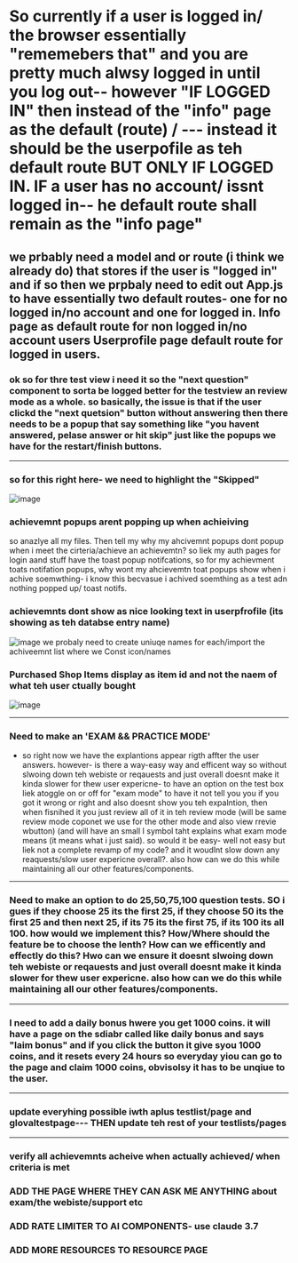 
# So currently if a user is logged in/ the browser essentially "rememebers that" and you are pretty much alwsy logged in until you log out-- however "IF LOGGED IN" then instead of the "info" page as the default (route) / --- instead it should be the userpofile as teh default route BUT ONLY IF LOGGED IN. IF a user has no account/ issnt logged in-- he default route shall remain as the "info page"
we prbably need a model and or route (i think we already do) that stores if the user is "logged in" and if so then we prpbaly need to edit out App.js to have essentially two default routes- one for no logged in/no account and one for logged in.
Info page as default route for non logged in/no account users
Userprofile page default route for logged in users.
---------------------------


### ok so for thre test view i need it so the "next question" component to sorta be logged better for the testview an review mode as a whole. so basically, the issue is that if the user  clickd the "next quetsion" button without answering then there needs to be a popup that say something like "you havent answered, pelase answer or hit skip" just like the popups we have for  the restart/finish buttons.
-----------------------

### so for this right here- we need to highlight the "Skipped"
![image](https://github.com/user-attachments/assets/27ca5db8-581f-41ef-b882-f792941e221a)

### achievemnt popups arent popping up when achieiving
so anazlye all my files. Then tell my why my ahcivemnt popups dont popup when i meet the cirteria/achieve an achievemtn? so liek my auth pages for login aand stuff have the toast popup notifcations, so for my achievment toats notifation popups, why wont my ahcievemtn toat popups show when i achive soemwthing- i know this becvasue i achived soemthing as a test adn nothing popped up/ toast notifs.


### achievemnts dont show as nice looking text in userpfrofile (its showing as teh databse entry name)
![image](https://github.com/user-attachments/assets/840804c2-3d14-47b6-9539-90f202f39ca6)
we probaly need to create uniuqe names for each/import the achiveemnt list where we Const icon/names

###  Purchased Shop Items display as item id and not the naem of what teh user ctually bought
![image](https://github.com/user-attachments/assets/a285b474-d31d-466c-8f22-0d45be33d771)

------------------------------------------------
### Need to make an 'EXAM && PRACTICE MODE'
- so right now we have the explantions appear rigth affter the user answers. however- is there a way-easy way and efficent way so without slwoing down teh webiste or reqauests and just overall doesnt make it kinda slower for thew user expericne- to have an option on the test box liek atoggle on or off for "exam mode" to have it not tell you you if you got it wrong or right and also doesnt show you teh expalntion, then when fisnihed it you just review all of it in teh review mode (will be same review mode coponet we use for the other mode and also view rrevie wbutton) (and will have an small I symbol taht explains what exam mode means (it means what i just said). so would it be easy- well not easy but liek not a complete revamp of my code? and it woudlnt slow down any reaquests/slow user expericne overall?. also how can we do this while maintaining all our other features/components.
-------------------------------------------------
### Need to make an option to do 25,50,75,100 question tests. SO i gues if they choose 25 its the first 25, if they choose 50 its the first 25 and then next 25, if its 75 its the first 75, if its 100 its all 100. how would we implement this? How/Where should the feature be to choose the lenth? How can we efficently and effectly do this? Hwo can we ensure it doesnt slwoing down teh webiste or reqauests and just overall doesnt make it kinda slower for thew user expericne. also how can we do this while maintaining all our other features/components.
----------------------------------------------------------------------------------------------------------------------------------------------------------------------------------
### I need to add a daily bonus hwere you get 1000 coins. it will have a page on the sdiabr called like daily bonus and says "laim bonus" and if you click the button it give syou 1000 coins, and it resets every 24 hours so everyday yiou can go to the page and claim 1000 coins, obvisolsy it has to be unqiue to the user.
-----------------------------------------------------------------------------------------
### update everyhing possible iwth aplus testlist/page and glovaltestpage--- THEN update teh rest of your testlists/pages
-------------------------------------------------------------------------------------------------------------------------
### verify all achievemnts acheive when actually achieved/ when criteria is met


### ADD THE PAGE WHERE THEY CAN ASK ME ANYTHING about exam/the webiste/support etc

### ADD RATE LIMITER TO AI COMPONENTS- use claude 3.7

### ADD MORE RESOURCES TO RESOURCE PAGE



